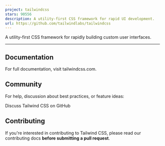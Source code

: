 ```yaml
---
project: tailwindcss
stars: 90556
description: A utility-first CSS framework for rapid UI development.
url: https://github.com/tailwindlabs/tailwindcss
---
```


A utility-first CSS framework for rapidly building custom user interfaces.

* * *

Documentation
-------------

For full documentation, visit tailwindcss.com.

Community
---------

For help, discussion about best practices, or feature ideas:

Discuss Tailwind CSS on GitHub

Contributing
------------

If you're interested in contributing to Tailwind CSS, please read our contributing docs **before submitting a pull request**.
